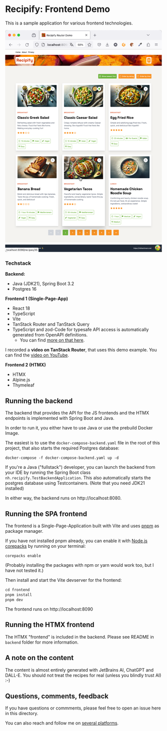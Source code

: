 # Recipify: Frontend Demo

This is a sample application for various frontend technologies.

![Screenshot of example application](screenshot.png)

### Techstack

**Backend:**

- Java (JDK21), Spring Boot 3.2
- Postgres 16

**Frontend 1 (Single-Page-App)**

- React 18
- TypeScript
- Vite
- TanStack Router and TanStack Query
- TypeScript and zod-Code for typesafe API access is automatically generated from OpenAPI definitions.
  - You can find [more on that here](https://github.com/nilshartmann/end-to-end-typesafety-spring-boot-typescript).

I recorded a **video on TanStack Router**, that uses this demo example. You can find the [video on YouTube](https://youtu.be/KkrS_wfFq2I).

**Frontend 2 (HTMX)**

- HTMX
- Alpine.js
- Thymeleaf

## Running the backend

The backend that provides the API for the JS frontends and the HTMX endpoints is implemented with Spring Boot and Java.

In order to run it, you either have to use Java or use the prebuild Docker Image.

The easiest is to use the `docker-compose-backend.yaml` file in the root of this project, that also starts the required Postgres database:

```
docker-compose -f docker-compose-backend.yaml up -d
```

If you're a Java ("fullstack") developer, you can launch the backend from your IDE by running the Spring Boot class `nh.recipify.TestBackendApplication`. This also automatically starts the postgres database using Testcontainers. (Note that you need JDK21 installed)

In either way, the backend runs on http://localhost:8080.

## Running the SPA frontend

The frontend is a Single-Page-Application built with Vite and uses [pnpm](https://pnpm.io/) as package manager.

If you have not installed pnpm already, you can enable it with [Node.js corepacks](https://nodejs.org/docs/latest-v20.x/api/corepack.html) by running on your terminal:

```
corepacks enable
```

(Probably installing the packages with npm or yarn would work too, but I have not tested it.)

Then install and start the Vite devserver for the frontend:

```
cd frontend
pnpm install
pnpm dev
```

The frontend runs on http://localhost:8090

## Running the HTMX frontend

The HTMX "frontend" is included in the backend. Please see README in `backend` folder for more information.

## A note on the content

The content is almost entirely generated with JetBrains AI, ChatGPT and DALL-E. You should not treat the recipes for real (unless you blindly trust AI) :-)

## Questions, comments, feedback

If you have questions or commments, please feel free to open an issue here in this directory.

You can also reach and follow me on [several platforms](https://nilshartmann.net/follow-me).
